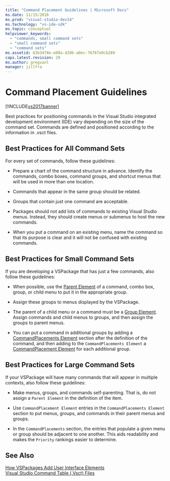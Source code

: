 ```yaml
---
title: "Command Placement Guidelines | Microsoft Docs"
ms.date: 11/15/2016
ms.prod: "visual-studio-dev14"
ms.technology: "vs-ide-sdk"
ms.topic: conceptual
helpviewer_keywords: 
  - "commands, small command sets"
  - "small command sets"
  - "command sets"
ms.assetid: 63b3478e-e08a-420b-a0ec-76767e0cb289
caps.latest.revision: 29
ms.author: gregvanl
manager: jillfra
---
```

# Command Placement Guidelines
[!INCLUDE[vs2017banner](../../includes/vs2017banner.md)]

Best practices for positioning commands in the Visual Studio integrated development environment (IDE) vary depending on the size of the command set. Commands are defined and positioned according to the information in .vsct files.  
  
## Best Practices for All Command Sets  
 For every set of commands, follow these guidelines:  
  
- Prepare a chart of the command structure in advance. Identify the commands, combo boxes, command groups, and shortcut menus that will be used in more than one location.  
  
- Commands that appear in the same group should be related.  
  
- Groups that contain just one command are acceptable.  
  
- Packages should not add lots of commands to existing Visual Studio menus. Instead, they should create menus or submenus to host the new commands.  
  
- When you put a command on an existing menu, name the command so that its purpose is clear and it will not be confused with existing commands.  
  
## Best Practices for Small Command Sets  
 If you are developing a VSPackage that has just a few commands, also follow these guidelines:  
  
- When possible, use the [Parent Element](../../extensibility/parent-element.md) of a command, combo box, group, or child menu to put it in the appropriate group.  
  
- Assign these groups to menus displayed by the VSPackage.  
  
- The parent of a child menu or a command must be a [Group Element](../../extensibility/group-element.md). Assign commands and child menus to groups, and then assign the groups to parent menus.  
  
- You can put a command in additional groups by adding a [CommandPlacements Element](../../extensibility/commandplacements-element.md) section after the definition of the command, and then adding to the `CommandPlacements Element` a [CommandPlacement Element](../../extensibility/commandplacement-element.md) for each additional group.  
  
## Best Practices for Large Command Sets  
 If your VSPackage will have many commands that will appear in multiple contexts, also follow these guidelines:  
  
- Make menus, groups, and commands self-parenting. That is, do not assign a `Parent Element` in the definition of the item.  
  
- Use `CommandPlacement Element` entries in the `CommandPlacements Element` section to put menus, groups, and commands in their parent menus and groups.  
  
- In the `CommandPlacements` section, the entries that populate a given menu or group should be adjacent to one another. This aids readability and makes the `Priority` rankings easier to determine.  
  
## See Also  
 [How VSPackages Add User Interface Elements](../../extensibility/internals/how-vspackages-add-user-interface-elements.md)   
 [Visual Studio Command Table (.Vsct) Files](../../extensibility/internals/visual-studio-command-table-dot-vsct-files.md)
